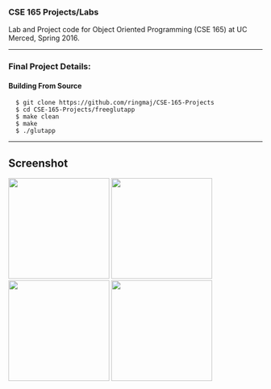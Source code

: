 ### CSE 165 Projects/Labs


Lab and Project code for Object Oriented Programming (CSE 165) at UC Merced, Spring 2016.

------

### Final Project Details:

#### Building From Source

```
  $ git clone https://github.com/ringmaj/CSE-165-Projects
  $ cd CSE-165-Projects/freeglutapp
  $ make clean
  $ make
  $ ./glutapp
```
------



## Screenshot

<img src="https://raw.githubusercontent.com/ringmaj/CSE-165-Projects/master/Screenshots/1.png" width="200"> <img src="https://raw.githubusercontent.com/ringmaj/CSE-165-Projects/master/Screenshots/2.png" width="200"> <img src="https://raw.githubusercontent.com/ringmaj/CSE-165-Projects/master/Screenshots/3.png" width="200"> <img src="https://raw.githubusercontent.com/ringmaj/CSE-165-Projects/master/Screenshots/4.png" width="200">




